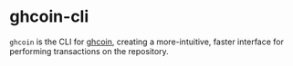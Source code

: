 # ghcoin-cli

`ghcoin` is the CLI for [ghcoin](https://github.com/plamorg/ghcoin), creating a
more-intuitive, faster interface for performing transactions on the repository.
